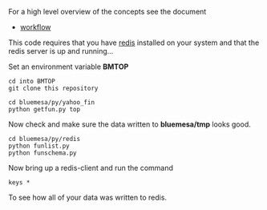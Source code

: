 
For a high level overview of the concepts see the document

 * [workflow](./workflow.md)

This code requires that you have
[redis](http://redis.io)
installed on your system and that the redis server is up and running...

Set an environment variable **BMTOP**

```
cd into BMTOP
git clone this repository
```

```
cd bluemesa/py/yahoo_fin
python getfun.py top
```

Now check and make sure the data written to **bluemesa/tmp** looks good.   

```
cd bluemesa/py/redis
python funlist.py
python funschema.py
```

Now bring up a redis-client and run the command

```
keys *
```

To see how all of your data was written to redis.
